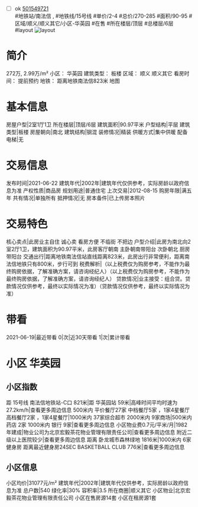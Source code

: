 - [ ] ok [501549721](https://bj.5i5j.com/ershoufang/501549721.html)  
 #地铁站/南法信 ,  #地铁线/15号线
#单价/2-4 #总价/270-285 #面积/90-95   #区域/顺义/顺义其它/小区-华英园 #在售 #所在楼层/顶层 #总楼层/6层 #layout 
![layout](http://image2a.5i5j.com/bdir/layout/6304685e170b403082e6428d42dc5779.jpg_P5.jpg) 
# 简介 
 272万,  2.99万/m² 
小区： 华英园
建筑类型： 板楼
区域： 顺义 顺义其它
看房时间： 提前预约
地铁： 距离地铁南法信823米 地图
# 基本信息 
 房屋户型|2室1厅1卫
所在楼层|顶层/6层
建筑面积|90.97平米
户型结构|平层
建筑类型|板楼
房屋朝向|南北
建筑结构|钢混
装修情况|精装
供暖方式|集中供暖
配备电梯|无
# 交易信息 
 发布时间|2021-06-22
建筑年代|2002年|建筑年代仅供参考，实际房龄以政府信息为准
产权性质|商品房
规划用途|普通住宅
上次交易|2012-08-15
购房年限|满五年
共有情况|单独所有
抵押情况|无
房本备件|已上传房本照片
# 交易特色 
 核心卖点|此房业主自住 诚心卖 看房方便 不临街 不把边
户型介绍|此房为南北向2室2厅1卫，建筑面积为90.97平米，此房客厅朝南 主卧朝南带阳台 次卧朝北 厨房带阳台
交通出行|距离地铁南法信站直线距离823米，此房出行非常便利，距离南法信地铁只有800米，步行可到
税费解析|（以上税费仅为购房参考，不能作为最终购房依据，了解准确方案，请咨询经纪人）（以上税费仅为购房参考，不能作为最终购房依据，了解准确方案，请咨询经纪人）
贷款情况|业主接受：组合贷。贷款情况仅供参考，最终以实际情况为准）（贷款情况仅供参考，最终以实际情况为准）
# 带看 
 2021-06-19|最近带看	 0|次|近30天带看	 1|次|累计带看
# 小区 华英园
## 小区指数 
 距 15号线 南法信地铁站-C口 821米|距 华英园站 59米|高峰时间平均时速为27.2km/h|查看更多周边信息
500米内 平价餐厅27家
中档餐厅5家 ，1家4星餐厅
高档餐厅2家 ，1家4星餐厅|1000米内 37家综合超市
2000米内 9家商场|500米内 药店 2家
1000米内 银行 9家|查看更多周边信息
小区物业费0.7元/平米/月|1982年建成|物业公司为北京宏毅茶花物业管理有限责任公司|查看更多周边信息
附近二级以上医院较少|查看更多周边信息
距离 卧龙城市森林绿地 1816米|1000米内 6家 健身房
距离最近健身房24SEC BASKETBALL CLUB 776米|查看更多周边信息
## 小区信息 
 小区均价|31077元/m²
建筑年代|2002年|建筑年代仅供参考，实际房龄以政府信息为准
总户数|540
绿化率|30%
容积率|3.5
所在商圈|顺义其它
小区物业|北京宏毅茶花物业管理有限责任公司
小区在售房源14套
小区在租房源1套
